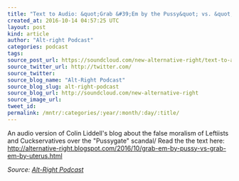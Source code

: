 ```yaml
---
title: "Text to Audio: &quot;Grab &#39;Em by the Pussy&quot; vs. &quot;Grab &#39;Em by the Uterus:"
created_at: 2016-10-14 04:57:25 UTC
layout: post
kind: article
author: "Alt-right Podcast"
categories: podcast
tags: 
source_post_url: https://soundcloud.com/new-alternative-right/text-to-audio-grab-em-by-the-pussy-vs-grab-em-by-the-uterus
source_twitter_url: http://twitter.com/
source_twitter: 
source_blog_name: "Alt-Right Podcast"
source_blog_slug: alt-right-podcast
source_blog_url: http://soundcloud.com/new-alternative-right
source_image_url: 
tweet_id:
permalink: /mntr/:categories/:year/:month/:day/:title/
---
```

An audio version of Colin Liddell's blog about the false moralism of Leftiists and Cuckservatives over the "Pussygate" scandal/ Read the the text here: http://alternative-right.blogspot.com/2016/10/grab-em-by-pussy-vs-grab-em-by-uterus.html<div class="">
    <i>Source: <a href="http://soundcloud.com/new-alternative-right">Alt-Right Podcast</a></i>
</div>
